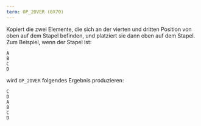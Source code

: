 ```yaml
---
term: OP_2OVER (0X70)
---
```


Kopiert die zwei Elemente, die sich an der vierten und dritten Position von oben auf dem Stapel befinden, und platziert sie dann oben auf dem Stapel. Zum Beispiel, wenn der Stapel ist:

```text
A
B
C
D
```

wird `OP_2OVER` folgendes Ergebnis produzieren:

```text
C
D
A
B
C
D
```